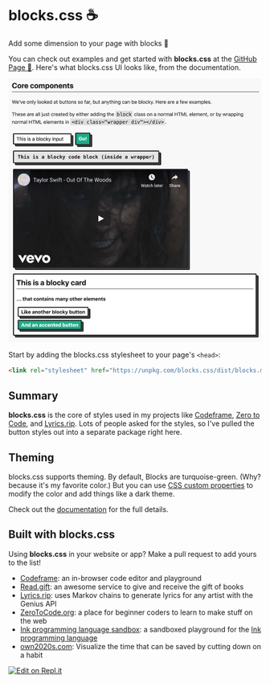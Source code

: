 # blocks.css ☕️

Add some dimension to your page with blocks 🚀

You can check out examples and get started with **blocks.css** at the [GitHub Page 📖](https://thesephist.github.io/blocks.css/). Here's what blocks.css UI looks like, from the documentation.

![blocks.css sample](sample.jpg)

Start by adding the blocks.css stylesheet to your page's `<head>`:

```html
<link rel="stylesheet" href="https://unpkg.com/blocks.css/dist/blocks.min.css" />
```

## Summary

**blocks.css** is the core of styles used in my projects like [Codeframe](https://beta.codeframe.co), [Zero to Code](https://zerotocode.org), and [Lyrics.rip](https://genius.com/a/a-teen-programmer-built-a-tool-called-lyrics-rip-to-generate-fake-lyrics-for-your-favorite-artists). Lots of people asked for the styles, so I've pulled the button styles out into a separate package right here.

## Theming

blocks.css supports theming. By default, Blocks are turquoise-green. (Why? because it's my favorite color.) But you can use [CSS custom properties](https://developer.mozilla.org/en-US/docs/Web/CSS/--*) to modify the color and add things like a dark theme.

Check out the [documentation](https://thesephist.github.io/blocks.css/) for the full details.

## Built with blocks.css

Using **blocks.css** in your website or app? Make a pull request to add yours to the list!

- [Codeframe](https://beta.codeframe.co): an in-browser code editor and playground
- [Read.gift](https://read.gift): an awesome service to give and receive the gift of books
- [Lyrics.rip](https://lyrics.rip): uses Markov chains to generate lyrics for any artist with the Genius API
- [ZeroToCode.org](https://zerotocode.org): a place for beginner coders to learn to make stuff on the web
- [Ink programming language sandbox](https://linus.zone/eval): a sandboxed playground for the [Ink programming language](https://github.com/thesephist/ink)
- [own2020s.com](https://own2020s.com): Visualize the time that can be saved by cutting down on a habit

[![Edit on Repl.it](https://repl-badge.jajoosam.repl.co/edit.png)](https://repl.it/github/https://github.com/thesephist/blocks.css?lang=html&ref=button)
